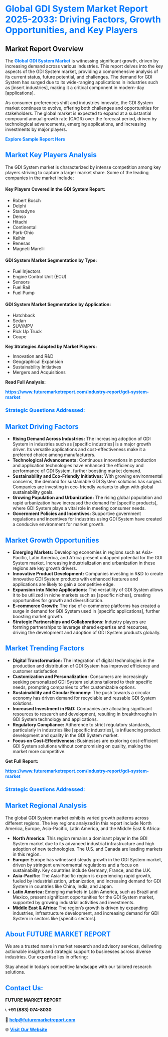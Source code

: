 <h1 style="color: #007BFF;">Global GDI System Market Report 2025-2033: Driving Factors, Growth Opportunities, and Key Players</h1>

<section id="overview">
<h2>Market Report Overview</h2>
<p>The <a href="https://www.futuremarketreport.com/industry-report/gdi-system-market" style="color: #007BFF; text-decoration: none;"><strong>Global GDI System Market</strong></a> is witnessing significant growth, driven by increasing demand across various industries. This report delves into the key aspects of the GDI System market, providing a comprehensive analysis of its current status, future potential, and challenges. The demand for GDI System has surged due to its wide-ranging applications in industries such as [insert industries], making it a critical component in modern-day [applications].</p>
<p>As consumer preferences shift and industries innovate, the GDI System market continues to evolve, offering both challenges and opportunities for stakeholders. The global market is expected to expand at a substantial compound annual growth rate (CAGR) over the forecast period, driven by technological advancements, emerging applications, and increasing investments by major players.</p>
</section>

<section id="overview">
<p><a href="https://www.futuremarketreport.com/request-sample/reportId=91987" style="color: #007BFF; text-decoration: none;"><strong>Explore Sample Report Here</strong></a></p>
</section>

<section id="key-players">
<h2 style="color: #007BFF;">Market Key Players Analysis</h2>
<p>The GDI System market is characterized by intense competition among key players striving to capture a larger market share. Some of the leading companies in the market include:</p>
<h4>Key Players Covered in the GDI System Report:</h4>
<ul><li>Robert Bosch</li><li>Delphi</li><li>Stanadyne</li><li>Denso</li><li>Hitachi</li><li>Continental</li><li>Park-Ohio</li><li>Keihin</li><li>Renesas</li><li>Magneti Marelli</li></ul>
<h4>GDI System Market Segmentation by Type:</h4>
<ul><li>Fuel Injectors</li><li>Engine Control Unit (ECU)</li><li>Sensors</li><li>Fuel Rail</li><li>Fuel Pump</li></ul>

<h4>GDI System Market Segmentation by Application:</h4>
<ul><li>Hatchback</li><li>Sedan</li><li>SUV/MPV</li><li>Pick Up Truck</li><li>Coupe</li></ul>
<p><strong>Key Strategies Adopted by Market Players:</strong></p>
<ul>
<li>Innovation and R&D</li>
<li>Geographical Expansion</li>
<li>Sustainability Initiatives</li>
<li>Mergers and Acquisitions</li>
</ul>
</section>

<section>
<p><strong>Read Full Analysis: </strong></p><a href="https://www.futuremarketreport.com/industry-report/gdi-system-market" style="color: #007BFF; text-decoration: none;"><strong>https://www.futuremarketreport.com/industry-report/gdi-system-market</strong></a>
<h3 style="color: #007BFF;">Strategic Questions Addressed:</h3>
</section>

<section id="driving-factors">
<h2 style="color: #007BFF;">Market Driving Factors</h2>
<ul>
<li><strong>Rising Demand Across Industries:</strong> The increasing adoption of GDI System in industries such as [specific industries] is a major growth driver. Its versatile applications and cost-effectiveness make it a preferred choice among manufacturers.</li>
<li><strong>Technological Advancements:</strong> Continuous innovations in production and application technologies have enhanced the efficiency and performance of GDI System, further boosting market demand.</li>
<li><strong>Sustainability and Eco-Friendly Initiatives:</strong> With growing environmental concerns, the demand for sustainable GDI System solutions has surged. Companies are investing in eco-friendly variants to align with global sustainability goals.</li>
<li><strong>Growing Population and Urbanization:</strong> The rising global population and rapid urbanization have increased the demand for [specific products], where GDI System plays a vital role in meeting consumer needs.</li>
<li><strong>Government Policies and Incentives:</strong> Supportive government regulations and incentives for industries using GDI System have created a conducive environment for market growth.</li>
</ul>
</section>

<section id="growth-opportunities">
<h2 style="color: #007BFF;">Market Growth Opportunities</h2>
<ul>
<li><strong>Emerging Markets:</strong> Developing economies in regions such as Asia-Pacific, Latin America, and Africa present untapped potential for the GDI System market. Increasing industrialization and urbanization in these regions are key growth drivers.</li>
<li><strong>Innovative Product Development:</strong> Companies investing in R&D to create innovative GDI System products with enhanced features and applications are likely to gain a competitive edge.</li>
<li><strong>Expansion into Niche Applications:</strong> The versatility of GDI System allows it to be utilized in niche markets such as [specific niches], creating opportunities for growth and diversification.</li>
<li><strong>E-commerce Growth:</strong> The rise of e-commerce platforms has created a surge in demand for GDI System used in [specific applications], further boosting market growth.</li>
<li><strong>Strategic Partnerships and Collaborations:</strong> Industry players are forming partnerships to leverage shared expertise and resources, driving the development and adoption of GDI System products globally.</li>
</ul>
</section>

<section id="trending-factors">
<h2 style="color: #007BFF;">Market Trending Factors</h2>
<ul>
<li><strong>Digital Transformation:</strong> The integration of digital technologies in the production and distribution of GDI System has improved efficiency and customer satisfaction.</li>
<li><strong>Customization and Personalization:</strong> Consumers are increasingly seeking personalized GDI System solutions tailored to their specific needs, prompting companies to offer customizable options.</li>
<li><strong>Sustainability and Circular Economy:</strong> The push towards a circular economy has driven demand for recyclable and reusable GDI System solutions.</li>
<li><strong>Increased Investment in R&D:</strong> Companies are allocating significant resources to research and development, resulting in breakthroughs in GDI System technology and applications.</li>
<li><strong>Regulatory Compliance:</strong> Adherence to strict regulatory standards, particularly in industries like [specific industries], is influencing product development and quality in the GDI System market.</li>
<li><strong>Focus on Cost-Effectiveness:</strong> Businesses are exploring cost-efficient GDI System solutions without compromising on quality, making the market more competitive.</li>
</ul>
</section>

<section>
<p><strong>Get Full Report: </strong></p><a href="https://www.futuremarketreport.com/industry-report/gdi-system-market" style="color: #007BFF; text-decoration: none;"><strong>https://www.futuremarketreport.com/industry-report/gdi-system-market</strong></a>
<h3 style="color: #007BFF;">Strategic Questions Addressed:</h3>
</section>


<section id="regional-analysis">
<h2 style="color: #007BFF;">Market Regional Analysis</h2>
<p>The global GDI System market exhibits varied growth patterns across different regions. The key regions analyzed in this report include North America, Europe, Asia-Pacific, Latin America, and the Middle East & Africa:</p>
<ul>
<li><strong>North America:</strong> This region remains a dominant player in the GDI System market due to its advanced industrial infrastructure and high adoption of new technologies. The U.S. and Canada are leading markets in this region.</li>
<li><strong>Europe:</strong> Europe has witnessed steady growth in the GDI System market, driven by stringent environmental regulations and a focus on sustainability. Key countries include Germany, France, and the U.K.</li>
<li><strong>Asia-Pacific:</strong> The Asia-Pacific region is experiencing rapid growth, fueled by industrialization, urbanization, and increasing demand for GDI System in countries like China, India, and Japan.</li>
<li><strong>Latin America:</strong> Emerging markets in Latin America, such as Brazil and Mexico, present significant opportunities for the GDI System market, supported by growing industrial activities and investments.</li>
<li><strong>Middle East & Africa:</strong> The region’s growth is driven by expanding industries, infrastructure development, and increasing demand for GDI System in sectors like [specific sectors].</li>
</ul>
</section>

<footer>
<h2 style="color: #007BFF;">About FUTURE MARKET REPORT</h2>
<p>We are a trusted name in market research and advisory services, delivering actionable insights and strategic support to businesses across diverse industries. Our expertise lies in offering:</p>

<p>Stay ahead in today’s competitive landscape with our tailored research solutions.</p>

<h2 style="color: #007BFF;">Contact Us:</h2>
<p><strong>FUTURE MARKET REPORT</strong></p>
<p>📞 <strong>+91 (883) 074-8030</strong></p>
<p>📧 <strong><a href="mailto:help@futuremarketreport.com" style="color: #007BFF;">help@futuremarketreport.com</a></strong></p>
<p>🌐 <strong><a href="https://www.futuremarketreport.com/" style="color: #007BFF;">Visit Our Website</a></strong></p>
</footer>